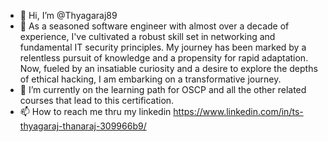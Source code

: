 - 👋 Hi, I’m @Thyagaraj89
- 👀 As a seasoned software engineer with almost over a decade of experience, I've cultivated a robust skill set in networking and fundamental IT security principles. My journey has been marked by a relentless pursuit of knowledge and a propensity for rapid adaptation. Now, fueled by an insatiable curiosity and a desire to explore the depths of ethical hacking, I am embarking on a transformative journey. 
- 🌱 I’m currently on the learning path for OSCP and all the other related courses that lead to this certification.
- 📫 How to reach me thru my linkedin https://www.linkedin.com/in/ts-thyagaraj-thanaraj-309966b9/

<!---
Thyagaraj89/Thyagaraj89 is a ✨ special ✨ repository because its `README.md` (this file) appears on your GitHub profile.
You can click the Preview link to take a look at your changes.
--->
